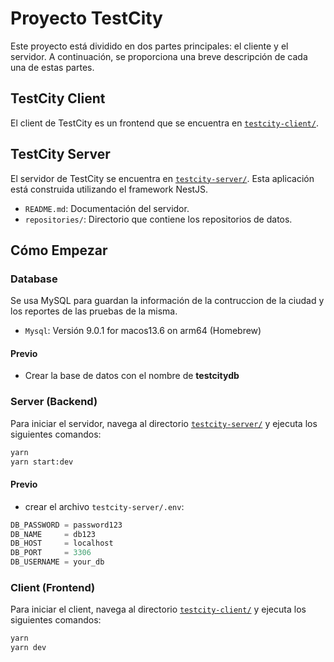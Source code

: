 # Proyecto TestCity

Este proyecto está dividido en dos partes principales: el cliente y el servidor. A continuación, se proporciona una breve descripción de cada una de estas partes.

## TestCity Client

El client de TestCity es un frontend que se encuentra en [`testcity-client/`](testcity-client/).

## TestCity Server

El servidor de TestCity se encuentra en [`testcity-server/`](testcity-server/). Esta aplicación está construida utilizando el framework NestJS.

- `README.md`: Documentación del servidor.
- `repositories/`: Directorio que contiene los repositorios de datos.

## Cómo Empezar

### Database
Se usa MySQL para guardan la información de la contruccion de la ciudad y los reportes de las pruebas de la misma.

- `Mysql`: Versión 9.0.1 for macos13.6 on arm64 (Homebrew)

#### Previo

- Crear la base de datos con el nombre de **testcitydb**

### Server (Backend)
Para iniciar el servidor, navega al directorio [`testcity-server/`](testcity-server/) y ejecuta los siguientes comandos:

```sh
yarn
yarn start:dev
```

#### Previo

- crear el archivo `testcity-server/.env`:
```sql
DB_PASSWORD = password123
DB_NAME     = db123
DB_HOST     = localhost
DB_PORT     = 3306
DB_USERNAME = your_db
```

### Client (Frontend)
Para iniciar el client, navega al directorio [`testcity-client/`](testcity-client/) y ejecuta los siguientes comandos:

```sh
yarn
yarn dev
```

